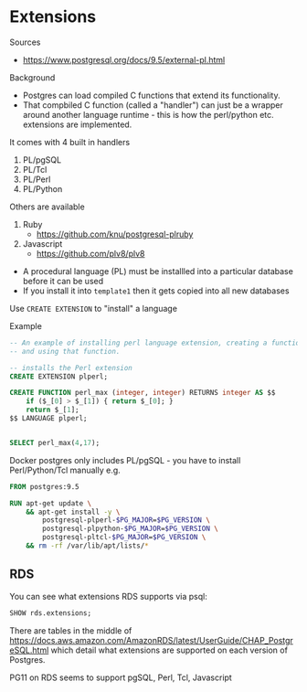 # Extensions

Sources

* https://www.postgresql.org/docs/9.5/external-pl.html

Background

* Postgres can load compiled C functions that extend its functionality.
* That compbiled C function (called a "handler") can just be a wrapper around
  another language runtime - this is how the perl/python etc. extensions are
  implemented.

It comes with 4 built in handlers

1. PL/pgSQL
2. PL/Tcl
3. PL/Perl
4. PL/Python

Others are available

1. Ruby
    * https://github.com/knu/postgresql-plruby
2. Javascript
    * https://github.com/plv8/plv8

* A procedural language (PL) must be installled into a particular database before it can be used
* If you install it into `template1` then it gets copied into all new databases

Use `CREATE EXTENSION` to "install" a language

Example

```sql
-- An example of installing perl language extension, creating a function in it
-- and using that function.

-- installs the Perl extension
CREATE EXTENSION plperl;

CREATE FUNCTION perl_max (integer, integer) RETURNS integer AS $$
    if ($_[0] > $_[1]) { return $_[0]; }
    return $_[1];
$$ LANGUAGE plperl;


SELECT perl_max(4,17);
```

Docker postgres only includes PL/pgSQL - you have to install Perl/Python/Tcl manually e.g.

```Dockerfile
FROM postgres:9.5

RUN apt-get update \
    && apt-get install -y \
        postgresql-plperl-$PG_MAJOR=$PG_VERSION \
        postgresql-plpython-$PG_MAJOR=$PG_VERSION \
        postgresql-pltcl-$PG_MAJOR=$PG_VERSION \
    && rm -rf /var/lib/apt/lists/*
```

## RDS

You can see what extensions RDS supports via psql:

```sql
SHOW rds.extensions;
```

There are tables in the middle of https://docs.aws.amazon.com/AmazonRDS/latest/UserGuide/CHAP_PostgreSQL.html which detail what extensions are supported on each version of Postgres.

PG11 on RDS seems to support pgSQL, Perl, Tcl, Javascript